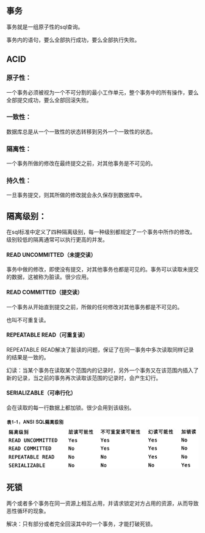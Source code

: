 ## 事务

事务就是一组原子性的sql查询。

事务内的语句，要么全部执行成功，要么全部执行失败。

## ACID

### 原子性：

一个事务必须被视为一个不可分割的最小工作单元，整个事务中的所有操作，要么全部提交成功，要么全部回滚失败。

### 一致性：

数据库总是从一个一致性的状态转移到另外一个一致性的状态。

### 隔离性：

一个事务所做的修改在最终提交之前，对其他事务是不可见的。

### 持久性：

一旦事务提交，则其所做的修改就会永久保存到数据库中。

## 隔离级别：

在sql标准中定义了四种隔离级别，每一种级别都规定了一个事务中所作的修改。级别较低的隔离通常可以执行更高的并发。

#### READ UNCOMMITTED（未提交读）

事务中做的修改，即使没有提交，对其他事务也都是可见的。事务可以读取未提交的数据，这被称为脏读。很少应用。

#### READ COMMITTED（提交读）

一个事务从开始直到提交之前，所做的任何修改对其他事务都是不可见的。

也叫不可重复读。

#### REPEATABLE READ（可重复读）

REPEATABLE READ解决了脏读的问题，保证了在同一事务中多次读取同样记录的结果是一致的。

幻读：当某个事务在读取某个范围内的记录时，另外一个事务又在该范围内插入了新的记录，当之前的事务再次读取该范围的记录时，会产生幻行。

#### SERIALIZABLE（可串行化）

会在读取的每一行数据上都加锁。很少会用到该级别。

![image-20210823113315824](3.%E4%BA%8B%E5%8A%A1.assets/image-20210823113315824.png)

## 死锁

两个或者多个事务在同一资源上相互占用，并请求锁定对方占用的资源，从而导致恶性循环的现象。

解决：只有部分或者完全回滚其中的一个事务，才能打破死锁。